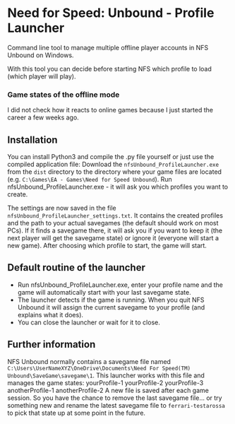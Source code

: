 # Need for Speed: Unbound - Profile Launcher
Command line tool to manage multiple offline player accounts in NFS Unbound on Windows.

With this tool you can decide before starting NFS which profile to load (which player will play).

### Game states of the offline mode
I did not check how it reacts to online games because I just started the career a few weeks ago.

## Installation
You can install Python3 and compile the .py file yourself or just use the compiled application file:
Download the `nfsUnbound_ProfileLauncher.exe` from the `dist` directory to the directory where your game files are located (e.g. `C:\Games\EA - Games\Need for Speed Unbound`). Run nfsUnbound_ProfileLauncher.exe - it will ask you which profiles you want to create.

The settings are now saved in the file `nfsUnbound_ProfileLauncher_settings.txt`. It contains the created profiles and the path to your actual savegames (the default should work on most PCs). If it finds a savegame there, it will ask you if you want to keep it (the next player will get the savegame state) or ignore it (everyone will start a new game).
After choosing which profile to start, the game will start.

## Default routine of the launcher
- Run nfsUnbound_ProfileLauncher.exe, enter your profile name and the game will automatically start with your last savegame state.
- The launcher detects if the game is running. When you quit NFS Unbound it will assign the current savegame to your profile (and explains what it does).
- You can close the launcher or wait for it to close.

## Further information
NFS Unbound normally contains a savegame file named `C:\Users\UserNameXYZ\OneDrive\Documents\Need For Speed(TM) Unbound\SaveGame\savegame\1`. This launcher works with this file and manages the game states:
yourProfile-1
yourProfile-2
yourProfile-3
anotherProfile-1
anotherProfile-2
A new file is saved after each game session. So you have the chance to remove the last savegame file... or try something new and rename the latest savegame file to `ferrari-testarossa` to pick that state up at some point in the future.